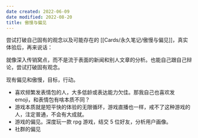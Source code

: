 ```yaml
---
date created: 2022-06-09
date modified: 2022-08-20
title: 傲慢与偏见
---
```


尝试打破自己固有的观念以及可能存在的 [[Cards/永久笔记/傲慢与偏见]]，真实体验后，再来说话：

就像深入传销窝点，而不是流于表面的新闻和别人文章的分析。也能自己跟自己辩论，尝试打破固有观念。

现有偏见和傲慢，目标，行动。

- 喜欢频繁发表情包的人，大多低龄或表达能力欠佳。那我自己也喜欢发 emoji，和表情包有啥本质不同？
- 游戏本质就是短平快的体验的无限循环，游戏直播也一样，戒不了这种游戏的人，注定普通，不会有大成就。
- 游戏的偏见。深度玩一款 rpg 游戏，结交 5 位好友，分析用户画像。
- 社群的偏见
